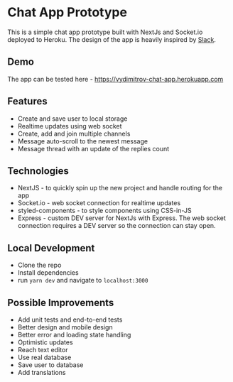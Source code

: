 # Chat App Prototype

This is a simple chat app prototype built with NextJs and Socket.io deployed to Heroku. The design of the app is heavily inspired by [Slack](https://slack.com/).

## Demo

The app can be tested here - https://vydimitrov-chat-app.herokuapp.com

## Features

- Create and save user to local storage
- Realtime updates using web socket
- Create, add and join multiple channels
- Message auto-scroll to the newest message
- Message thread with an update of the replies count

## Technologies

- NextJS - to quickly spin up the new project and handle routing for the app
- Socket.io - web socket connection for realtime updates
- styled-components - to style components using CSS-in-JS
- Express - custom DEV server for NextJs with Express. The web socket connection requires a DEV server so the connection can stay open.

## Local Development

- Clone the repo
- Install dependencies
- run `yarn dev` and navigate to `localhost:3000`

## Possible Improvements

- Add unit tests and end-to-end tests
- Better design and mobile design
- Better error and loading state handling
- Optimistic updates
- Reach text editor
- Use real database
- Save user to database
- Add translations
